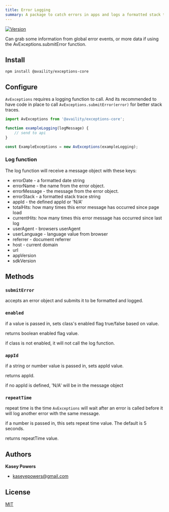 ```yaml
---
title: Error Logging
summary: A package to catch errors in apps and logs a formatted stack trace.
---
```


[![Version](https://img.shields.io/npm/v/@availity/exceptions-core.svg?style=for-the-badge)](https://www.npmjs.com/package/@availity/exceptions-core)

Can grab some information from global error events, or more data if using the AvExceptions.submitError function.

## Install

`npm install @availity/exceptions-core`

## Configure

`AvExceptions` requires a logging function to call. And its recommended to have code in place to call `AvExceptions.submitError(error)` for better stack traces.

```javascript
import AvExceptions from '@availity/exceptions-core';

function exampleLogging(logMessage) {
    // send to api
}

const ExampleExceptions = new AvExceptions(exampleLogging);
```

### Log function

The log function will receive a message object with these keys:

-   errorDate - a formatted date string
-   errorName - the name from the error object.
-   errorMessage - the message from the error object.
-   errorStack - a formatted stack trace string
-   appId - the defined appId or 'N/A'
-   totalHits: how many times this error message has occurred since page load
-   currentHits: how many times this error message has occurred since last log
-   userAgent - browsers userAgent
-   userLanguage - language value from browser
-   referrer - document referrer
-   host - current domain
-   url
-   appVersion
-   sdkVersion

## Methods

### `submitError`

accepts an error object and submits it to be formatted and logged.

### `enabled`

if a value is passed in, sets class's enabled flag true/false based on value.

returns boolean enabled flag value.

if class is not enabled, it will not call the log function.

### `appId`

if a string or number value is passed in, sets appId value.

returns appId.

if no appId is defined, 'N/A' will be in the message object

### `repeatTime`

repeat time is the time `AvExceptions` will wait after an error is called before it will log another error with the same message.

if a number is passed in, this sets repeat time value. The default is 5 seconds.

returns repeatTime value.

## Authors

**Kasey Powers**

-   [kaseyepowers@gmail.com](kaseyepowers@gmail.com)

## License

[MIT](../../LICENSE)
